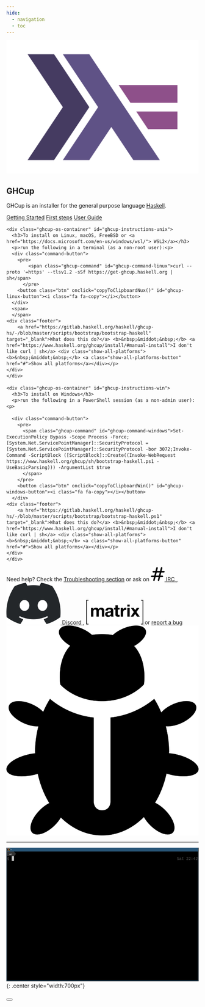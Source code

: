 ```yaml
---
hide:
  - navigation
  - toc
---
```


<link rel="stylesheet" href="https://cdnjs.cloudflare.com/ajax/libs/font-awesome/4.7.0/css/font-awesome.min.css">
<script src="javascripts/extra.js"></script>


<section class="index-ghcup-hero">
  <img alt="haskell logo" src="./haskell_logo.png" />
  <h1>GHCup</h1>
</section>

<p class="ghcup-intro">GHCup is an installer for the general purpose language <a href="https://www.haskell.org">Haskell</a>.</p>

<div class="text-center main-buttons">
<a href="install/" class="btn btn-primary" role="button">Getting Started</a>
<a href="steps/" class="btn btn-primary" role="button">First steps</a>
<a href="guide/" class="btn btn-primary" role="button">User Guide</a>
</div>

<section class="qi-container">

    <div class="ghcup-os-container" id="ghcup-instructions-unix">
      <h3>To install on Linux, macOS, FreeBSD or <a href="https://docs.microsoft.com/en-us/windows/wsl/"> WSL2</a></h3>
      <p>run the following in a terminal (as a non-root user):<p>
      <div class="command-button">
	    <pre>
            <span class="ghcup-command" id="ghcup-command-linux">curl --proto '=https' --tlsv1.2 -sSf https://get-ghcup.haskell.org | sh</span>
          </pre>
        <button class="btn" onclick="copyToClipboardNux()" id="ghcup-linux-button"><i class="fa fa-copy"></i></button>
      </div>
      <span>
      </span>
	<div class="footer">
		<a href="https://gitlab.haskell.org/haskell/ghcup-hs/-/blob/master/scripts/bootstrap/bootstrap-haskell" target="_blank">What does this do?</a> <b>&nbsp;&middot;&nbsp;</b> <a href="https://www.haskell.org/ghcup/install/#manual-install">I don't like curl | sh</a> <div class="show-all-platforms"><b>&nbsp;&middot;&nbsp;</b> <a class="show-all-platforms-button" href="#">Show all platforms</a></div></p>
	</div>
    </div>

    <div class="ghcup-os-container" id="ghcup-instructions-win">
      <h3>To install on Windows</h3>
      <p>run the following in a PowerShell session (as a non-admin user):<p>

      <div class="command-button">
	    <pre>
          <span class="ghcup-command" id="ghcup-command-windows">Set-ExecutionPolicy Bypass -Scope Process -Force;[System.Net.ServicePointManager]::SecurityProtocol = [System.Net.ServicePointManager]::SecurityProtocol -bor 3072;Invoke-Command -ScriptBlock ([ScriptBlock]::Create((Invoke-WebRequest https://www.haskell.org/ghcup/sh/bootstrap-haskell.ps1 -UseBasicParsing))) -ArgumentList $true
          </span>
        </pre>
        <button class="btn" onclick="copyToClipboardWin()" id="ghcup-windows-button"><i class="fa fa-copy"></i></button>
      </div>
	<div class="footer">
		<a href="https://gitlab.haskell.org/haskell/ghcup-hs/-/blob/master/scripts/bootstrap/bootstrap-haskell.ps1" target="_blank">What does this do?</a> <b>&nbsp;&middot;&nbsp;</b> <a href="https://www.haskell.org/ghcup/install/#manual-install">I don't like curl | sh</a> <div class="show-all-platforms"><b>&nbsp;&middot;&nbsp;</b> <a class="show-all-platforms-button" href="#">Show all platforms</a></div></p>
	</div>
    </div>
</section>

<p id="help" class="ghcup-help">
  Need help? Check the <a href="guide/#troubleshooting">Troubleshooting section</a> or ask on
  <span>
    <a href="https://kiwiirc.com/nextclient/irc.libera.chat/?nick=Guest%7C?#haskell,#haskell-ghcup">
      <img src="irc.svg" alt="" />
      IRC
    </a>
  </span>,
  <span>
    <a href="https://discord.gg/pKYf3zDQU7">
      <img src="Discord-Logo-Black.svg" alt="" />
      Discord
    </a>
  </span>,
  <span>
    <a href="https://app.element.io/#/room/#haskell-tooling:matrix.org">
      <img src="Matrix_logo.svg" alt=""/>
    </a>
  </span>
   or
   <span>
     <a href="https://gitlab.haskell.org/haskell/ghcup-hs/issues">
       report a bug
       <img src="Octicons-bug.svg" alt="" />
     </a>
   </span>
</p>

<script type="text/javascript" src="javascripts/ghcup.js"></script>


----


![GHCup](./ghcup.gif){: .center style="width:700px"}

<section class="index-cta-donate">
  <button class="donate-button">
    <a href="https://opencollective.com/ghcup#category-CONTRIBUTE" class="donate-badge" />
	</a>
    </button>
</section>
